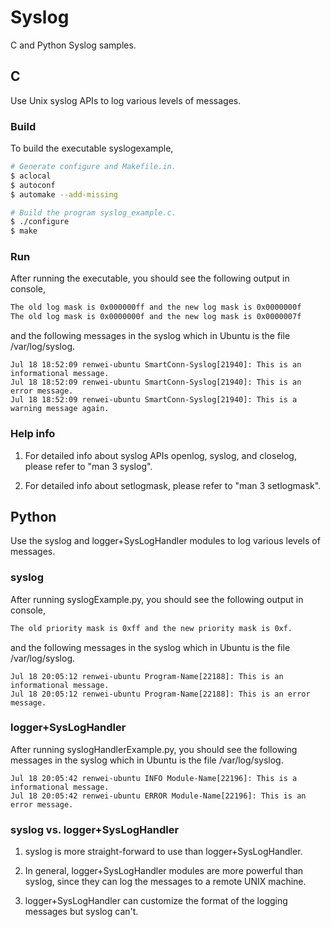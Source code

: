 # Syslog

C and Python Syslog samples.

## C

Use Unix syslog APIs to log various levels of messages. 

### Build

To build the executable syslogexample, 

```bash
# Generate configure and Makefile.in.
$ aclocal
$ autoconf
$ automake --add-missing

# Build the program syslog_example.c.
$ ./configure
$ make
```

### Run 

After running the executable, you should see the following output in console,

```bash
The old log mask is 0x000000ff and the new log mask is 0x0000000f
The old log mask is 0x0000000f and the new log mask is 0x0000007f
```

and the following messages in the syslog which in Ubuntu is the file /var/log/syslog.

```
Jul 18 18:52:09 renwei-ubuntu SmartConn-Syslog[21940]: This is an informational message.
Jul 18 18:52:09 renwei-ubuntu SmartConn-Syslog[21940]: This is an error message.
Jul 18 18:52:09 renwei-ubuntu SmartConn-Syslog[21940]: This is a warning message again.
```

### Help info

1. For detailed info about syslog APIs openlog, syslog, and closelog, please refer to "man 3 syslog". 

2. For detailed info about setlogmask, please refer to "man 3 setlogmask".

## Python

Use the syslog and logger+SysLogHandler modules to log various levels of messages.

### syslog

After running syslogExample.py, you should see the following output in console,

```bash
The old priority mask is 0xff and the new priority mask is 0xf.
```

and the following messages in the syslog which in Ubuntu is the file /var/log/syslog.

```
Jul 18 20:05:12 renwei-ubuntu Program-Name[22188]: This is an informational message.
Jul 18 20:05:12 renwei-ubuntu Program-Name[22188]: This is an error message.
```

### logger+SysLogHandler

After running syslogHandlerExample.py, you should see the following messages in the syslog which in Ubuntu is the file /var/log/syslog.

```
Jul 18 20:05:42 renwei-ubuntu INFO Module-Name[22196]: This is a informational message.
Jul 18 20:05:42 renwei-ubuntu ERROR Module-Name[22196]: This is an error message.
```

### syslog vs. logger+SysLogHandler

1. syslog is more straight-forward to use than logger+SysLogHandler.

2. In general, logger+SysLogHandler modules are more powerful than syslog, since they can log the 
messages to a remote UNIX machine.

3. logger+SysLogHandler can customize the format of the logging messages but syslog can't.
